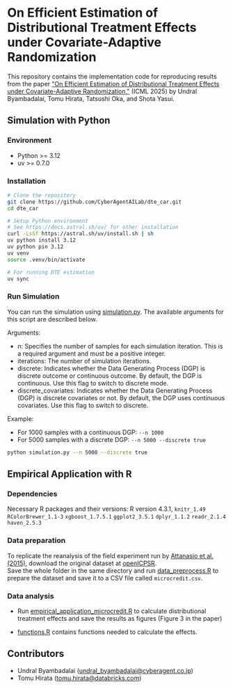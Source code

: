 # On Efficient Estimation of Distributional Treatment Effects under Covariate-Adaptive Randomization

This repository contains the implementation code for reproducing results from the paper ["On Efficient Estimation of Distributional Treatment Effects under Covariate-Adaptive Randomization,"](https://arxiv.org/abs/2506.05945) (ICML 2025) by Undral Byambadalai, Tomu Hirata, Tatsushi Oka, and Shota Yasui. 

## Simulation with Python

### Environment
- Python >= 3.12
- uv >= 0.7.0

### Installation

```bash
# Clone the repository
git clone https://github.com/CyberAgentAILab/dte_car.git
cd dte_car

# Setup Python environment
# See https://docs.astral.sh/uv/ for other installation
curl -LsSf https://astral.sh/uv/install.sh | sh
uv python install 3.12
uv python pin 3.12
uv venv
source .venv/bin/activate

# For running DTE estimation
uv sync
```

### Run Simulation
You can run the simulation using [simulation.py](./simulation.py). The available arguments for this script are described below.

Arguments:
  - n: Specifies the number of samples for each simulation iteration. This is a required argument and must be a positive integer.
  - iterations: The number of simulation iterations.
  - discrete: Indicates whether the Data Generating Process (DGP) is discrete outcome or continuous outcome. By default, the DGP is continuous. Use this flag to switch to discrete mode.
  - discrete_covariates: Indicates whether the Data Generating Process (DGP) is discrete covariates or not. By default, the DGP uses continuous covariates. Use this flag to switch to discrete.

Example:
  - For 1000 samples with a continuous DGP:
    `--n 1000`
  - For 5000 samples with a discrete DGP:
    `--n 5000 --discrete true`

```bash
python simulation.py --n 5000 --discrete true
```

## Empirical Application with R

### Dependencies
Necessary R packages and their versions: R version 4.3.1,  `knitr_1.49` `RColorBrewer_1.1-3` `xgboost_1.7.5.1`    `ggplot2_3.5.1`      `dplyr_1.1.2`  `readr_2.1.4` `haven_2.5.3`

### Data preparation
To replicate the reanalysis of the field experiment run by [Attanasio et al. (2015)](https://www.aeaweb.org/articles?id=10.1257/app.20130489), download the original dataset at [openICPSR](https://www.openicpsr.org/openicpsr/project/113597/version/V1/view).  
Save the whole folder in the same directory and run [data_preprocess.R](./data_preprocess.R) to prepare the dataset and save it to a CSV file called `microcredit.csv`.

### Data analysis
- Run [empirical_application_microcredit.R](./empirical_application_microcredit.R) to calculate distributional treatment effects and save the results as figures (Figure 3 in the paper)

- [functions.R](./functions.R) contains functions needed to calculate the effects.


## Contributors

- Undral Byambadalai (undral_byambadalai@cyberagent.co.jp)
- Tomu Hirata (tomu.hirata@databricks.com)
